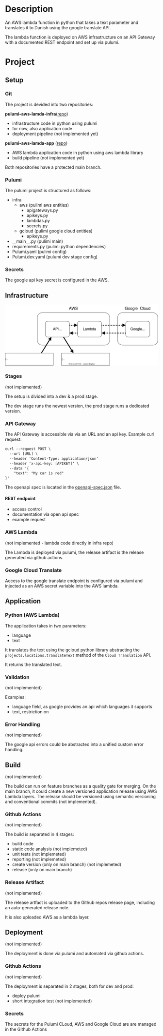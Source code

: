 # Description

An AWS lambda function in python that takes a text parameter and translates it to Danish using the google translate API.

The lambda function is deployed on AWS infrastructure on an API Gateway with a documented REST endpoint and set up via pulumi.

# Project

## Setup

### Git

The project is devided into two repositories:

**pulumi-aws-lamda-infra**([repo](https://github.com/JavaanseHZ/pulumi-aws-lambda-infra))
- infrastructure code in python using pulumi
- for now, also application code
- deployment pipeline (not implemented yet)

**pulumi-aws-lamda-app** ([repo](https://github.com/JavaanseHZ/pulumi-aws-lambda-app))
- AWS lambda application code in python using aws lambda library
- build pipeline (not implemented yet)

Both repositories have a protected main branch.

### Pulumi

The pulumi project is structured as follows:

- infra
  - aws (pulimi aws entities)
    - apigateways.py
    - apikeys.py
    - lambdas.py
    - secrets.py
  - gcloud (pulimi google cloud entities)
    - apikeys.py 
- \_\_main\_\_.py (pulimi main)
- requirements.py (pulimi python dependencies)
- Pulumi.yaml (pulimi config)
- Pulumi.dev.yaml (pulumi dev stage config)

### Secrets

The google api key secret is configured in the AWS.

## Infrastructure

![infra-](infra.drawio.svg)

### Stages
(not implemented)

The setup is divided into a dev & a prod stage.

The dev stage runs the newest version, the prod stage runs a dedicated version.

### API Gateway

The API Gateway is accessible via via an URL and an api key.
Example curl request:
```
curl --request POST \
  --url [URL] \
  --header 'Content-Type: application/json' 
  --header 'x-api-key: [APIKEY]' \
  --data '{
	"text": "My car is red"
}'
```

The openapi spec is located in the [openapi-spec.json](https://github.com/JavaanseHZ/pulumi-aws-lamda-infra/blob/main/openapi-spec.json) file.

#### REST endpoint

- access control
- documentation via open api spec
- example request

### AWS Lambda
(not implemented - lambda code directly in infra repo)

The Lambda is deployed via pulumi, the release artifact is the release generated via github actions.

### Google Cloud Translate

Access to the google translate endpoint is configured via pulumi and injected as an AWS secret variable into the AWS lambda.

## Application

### Python (AWS Lambda)

The application takes in two parameters:
- language
- text

It translates the text using the gcloud python library abstracting the ```projects.locations.translateText``` method of the ```Cloud Translation``` API.

It returns the translated text.


### Validation

(not implemented)

Examples:
- language field, as google provides an api which languages it supports
- text, restriction on 

### Error Handling

(not implemented)

The google api errors could be abstracted into a unified custom error handling.

## Build

(not implemented)

The build can run on feature branches as a quality gate for merging.
On the main branch, it could create a new versioned application release using AWS Lambda layers.
The release should be versioned using semantic versioning and conventional commits (not implemented).

### Github Actions

(not implemented)

The build is separated in 4 stages:

- build code
- static code analysis (not implemeted)
- unit tests  (not implemeted)
- reporting (not implemeted)
- create version (only on main branch) (not implemeted)
- release (only on main branch)

### Release Artifact

(not implemented)

The release artfact is uploaded to the Github repos release page, including an auto-generated release note.

It is also uploaded AWS as a lambda layer.

## Deployment

(not implemented)

The deployment is done via pulumi and automated via github actions.

### Github Actions

(not implemented)

The deployment is separated in 2 stages, both for dev and prod:

- deploy pulumi
- short integration test (not implemented)

### Secrets

The secrets for the Pulumi CLoud, AWS and Google Cloud are are managed in the Github Actions
